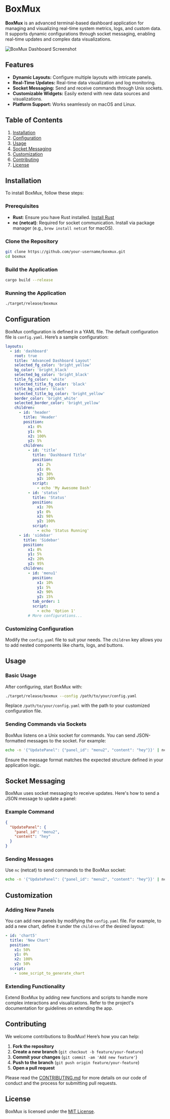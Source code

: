 # BoxMux

**BoxMux** is an advanced terminal-based dashboard application for managing and visualizing real-time system metrics, logs, and custom data. It supports dynamic configurations through socket messaging, enabling real-time updates and complex data visualizations.

![BoxMux Dashboard Screenshot](./assets/screenshot.png)

## Features

- **Dynamic Layouts:** Configure multiple layouts with intricate panels.
- **Real-Time Updates:** Real-time data visualization and log monitoring.
- **Socket Messaging:** Send and receive commands through Unix sockets.
- **Customizable Widgets:** Easily extend with new data sources and visualizations.
- **Platform Support:** Works seamlessly on macOS and Linux.

## Table of Contents

1. [Installation](#installation)
2. [Configuration](#configuration)
3. [Usage](#usage)
4. [Socket Messaging](#socket-messaging)
5. [Customization](#customization)
6. [Contributing](#contributing)
7. [License](#license)

## Installation

To install BoxMux, follow these steps:

### Prerequisites

- **Rust**: Ensure you have Rust installed. [Install Rust](https://www.rust-lang.org/tools/install)
- **nc (netcat)**: Required for socket communication. Install via package manager (e.g., `brew install netcat` for macOS).

### Clone the Repository

```bash
git clone https://github.com/your-username/boxmux.git
cd boxmux
```

### Build the Application

```bash
cargo build --release
```

### Running the Application

```bash
./target/release/boxmux
```

## Configuration

BoxMux configuration is defined in a YAML file. The default configuration file is `config.yaml`. Here’s a sample configuration:

```yaml
layouts:
  - id: 'dashboard'
    root: true
    title: 'Advanced Dashboard Layout'
    selected_fg_color: 'bright_yellow'
    bg_color: 'bright_black'
    selected_bg_color: 'bright_black'
    title_fg_color: 'white'
    selected_title_fg_color: 'black'
    title_bg_color: 'black'
    selected_title_bg_color: 'bright_yellow'
    border_color: 'bright_white'
    selected_border_color: 'bright_yellow'
    children:
      - id: 'header'
        title: 'Header'
        position:
          x1: 0%
          y1: 0%
          x2: 100%
          y2: 5%
        children:
          - id: 'title'
            title: 'Dashboard Title'
            position:
              x1: 2%
              y1: 0%
              x2: 30%
              y2: 100%
            script:
              - echo 'My Awesome Dash'
          - id: 'status'
            title: 'Status'
            position:
              x1: 70%
              y1: 0%
              x2: 98%
              y2: 100%
            script:
              - echo 'Status Running'
      - id: 'sidebar'
        title: 'Sidebar'
        position:
          x1: 0%
          y1: 5%
          x2: 20%
          y2: 95%
        children:
          - id: 'menu1'
            position:
              x1: 10%
              y1: 5%
              x2: 90%
              y2: 15%
            tab_order: 1
            script:
              - echo 'Option 1'
          # More configurations...
```

### Customizing Configuration

Modify the `config.yaml` file to suit your needs. The `children` key allows you to add nested components like charts, logs, and buttons.

## Usage

### Basic Usage

After configuring, start BoxMux with:

```bash
./target/release/boxmux --config /path/to/your/config.yaml
```

Replace `/path/to/your/config.yaml` with the path to your customized configuration file.

### Sending Commands via Sockets

BoxMux listens on a Unix socket for commands. You can send JSON-formatted messages to the socket. For example:

```bash
echo -n '{"UpdatePanel": {"panel_id": "menu2", "content": "hey"}}' | nc -U /tmp/boxmux.sock
```

Ensure the message format matches the expected structure defined in your application logic.

## Socket Messaging

BoxMux uses socket messaging to receive updates. Here's how to send a JSON message to update a panel:

### Example Command

```json
{
  "UpdatePanel": {
    "panel_id": "menu2",
    "content": "hey"
  }
}
```

### Sending Messages

Use `nc` (netcat) to send commands to the BoxMux socket:

```bash
echo -n '{"UpdatePanel": {"panel_id": "menu2", "content": "hey"}}' | nc -U /tmp/boxmux.sock
```

## Customization

### Adding New Panels

You can add new panels by modifying the `config.yaml` file. For example, to add a new chart, define it under the `children` of the desired layout:

```yaml
- id: 'chart5'
  title: 'New Chart'
  position:
    x1: 50%
    y1: 0%
    x2: 100%
    y2: 50%
  script:
    - some_script_to_generate_chart
```

### Extending Functionality

Extend BoxMux by adding new functions and scripts to handle more complex interactions and visualizations. Refer to the project's documentation for guidelines on extending the app.

## Contributing

We welcome contributions to BoxMux! Here’s how you can help:

1. **Fork the repository**
2. **Create a new branch** (`git checkout -b feature/your-feature`)
3. **Commit your changes** (`git commit -am 'Add new feature'`)
4. **Push to the branch** (`git push origin feature/your-feature`)
5. **Open a pull request**

Please read the [CONTRIBUTING.md](CONTRIBUTING.md) for more details on our code of conduct and the process for submitting pull requests.

## License

BoxMux is licensed under the [MIT License](LICENSE).
